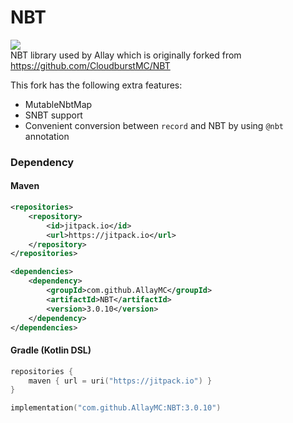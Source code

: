 # NBT
[![](https://jitpack.io/v/AllayMC/NBT.svg)](https://jitpack.io/#AllayMC/NBT)  
NBT library used by Allay which is originally forked from https://github.com/CloudburstMC/NBT

This fork has the following extra features:
- MutableNbtMap
- SNBT support
- Convenient conversion between `record` and NBT by using `@nbt` annotation

### Dependency 

#### Maven
```xml
<repositories>
    <repository>
        <id>jitpack.io</id>
        <url>https://jitpack.io</url>
    </repository>
</repositories>

<dependencies>
    <dependency>
        <groupId>com.github.AllayMC</groupId>
        <artifactId>NBT</artifactId>
        <version>3.0.10</version>
    </dependency>
</dependencies>
```

#### Gradle (Kotlin DSL)

```kt
repositories {
    maven { url = uri("https://jitpack.io") }
}

implementation("com.github.AllayMC:NBT:3.0.10")
```

